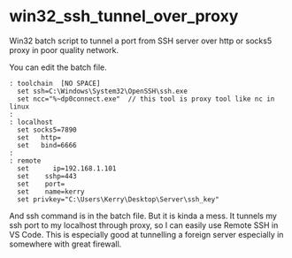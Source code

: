 # win32_ssh_tunnel_over_proxy
Win32 batch script to tunnel a port from SSH server over http or socks5 proxy in poor quality network.

You can edit the batch file.
```batch
: toolchain  [NO SPACE]
  set ssh=C:\Windows\System32\OpenSSH\ssh.exe
  set ncc="%~dp0connect.exe"  // this tool is proxy tool like nc in linux
:
: localhost
  set socks5=7890
  set   http=
  set   bind=6666
:
: remote
  set      ip=192.168.1.101
  set    sshp=443
  set    port=
  set    name=kerry
  set privkey="C:\Users\Kerry\Desktop\Server\ssh_key"
  ```
  
 And ssh command is in the batch file. But it is kinda a mess.
 It tunnels my ssh port to my localhost through proxy, so I can easily use Remote SSH in VS Code.
 This is especially good at tunnelling a foreign server especially in somewhere with great firewall.
 
